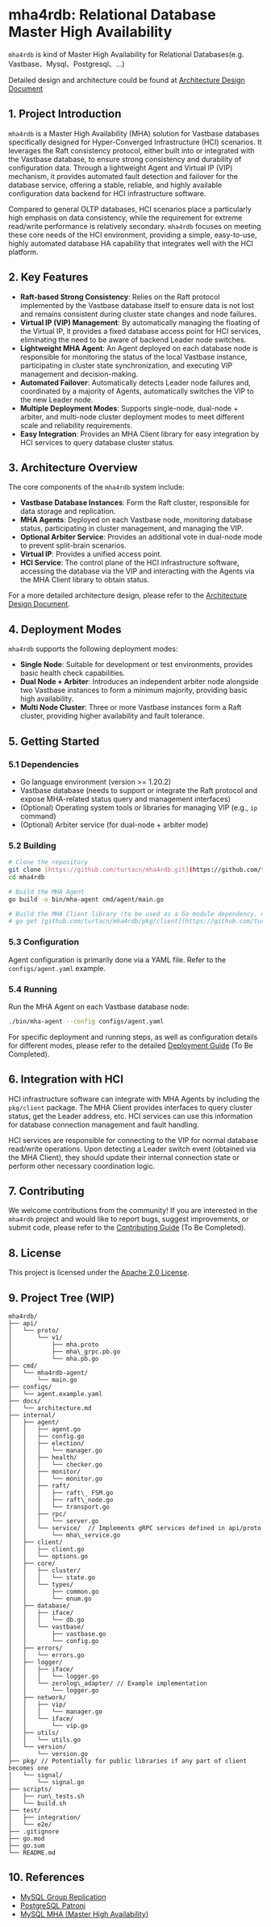 # mha4rdb: Relational Database Master High Availability 

`mha4rdb` is kind of Master High Availability for Relational Databases(e.g. Vastbase、Mysql、Postgresql、...)

Detailed design and architecture could be found at [Architecture Design Document](docs/architecture.md)

## 1. Project Introduction

`mha4rdb` is a Master High Availability (MHA) solution for Vastbase databases specifically designed for Hyper-Converged Infrastructure (HCI) scenarios. It leverages the Raft consistency protocol, either built into or integrated with the Vastbase database, to ensure strong consistency and durability of configuration data. Through a lightweight Agent and Virtual IP (VIP) mechanism, it provides automated fault detection and failover for the database service, offering a stable, reliable, and highly available configuration data backend for HCI infrastructure software.

Compared to general OLTP databases, HCI scenarios place a particularly high emphasis on data consistency, while the requirement for extreme read/write performance is relatively secondary. `mha4rdb` focuses on meeting these core needs of the HCI environment, providing a simple, easy-to-use, highly automated database HA capability that integrates well with the HCI platform.

## 2. Key Features

* **Raft-based Strong Consistency**: Relies on the Raft protocol implemented by the Vastbase database itself to ensure data is not lost and remains consistent during cluster state changes and node failures.
* **Virtual IP (VIP) Management**: By automatically managing the floating of the Virtual IP, it provides a fixed database access point for HCI services, eliminating the need to be aware of backend Leader node switches.
* **Lightweight MHA Agent**: An Agent deployed on each database node is responsible for monitoring the status of the local Vastbase instance, participating in cluster state synchronization, and executing VIP management and decision-making.
* **Automated Failover**: Automatically detects Leader node failures and, coordinated by a majority of Agents, automatically switches the VIP to the new Leader node.
* **Multiple Deployment Modes**: Supports single-node, dual-node + arbiter, and multi-node cluster deployment modes to meet different scale and reliability requirements.
* **Easy Integration**: Provides an MHA Client library for easy integration by HCI services to query database cluster status.

## 3. Architecture Overview

The core components of the `mha4rdb` system include:

* **Vastbase Database Instances**: Form the Raft cluster, responsible for data storage and replication.
* **MHA Agents**: Deployed on each Vastbase node, monitoring database status, participating in cluster management, and managing the VIP.
* **Optional Arbiter Service**: Provides an additional vote in dual-node mode to prevent split-brain scenarios.
* **Virtual IP**: Provides a unified access point.
* **HCI Service**: The control plane of the HCI infrastructure software, accessing the database via the VIP and interacting with the Agents via the MHA Client library to obtain status.

For a more detailed architecture design, please refer to the [Architecture Design Document](https://www.google.com/search?q=docs/architecture.md).

## 4. Deployment Modes

`mha4rdb` supports the following deployment modes:

* **Single Node**: Suitable for development or test environments, provides basic health check capabilities.
* **Dual Node + Arbiter**: Introduces an independent arbiter node alongside two Vastbase instances to form a minimum majority, providing basic high availability.
* **Multi Node Cluster**: Three or more Vastbase instances form a Raft cluster, providing higher availability and fault tolerance.

## 5. Getting Started

### 5.1 Dependencies

* Go language environment (version >= 1.20.2)
* Vastbase database (needs to support or integrate the Raft protocol and expose MHA-related status query and management interfaces)
* (Optional) Operating system tools or libraries for managing VIP (e.g., `ip` command)
* (Optional) Arbiter service (for dual-node + arbiter mode)

### 5.2 Building

```bash
# Clone the repository
git clone [https://github.com/turtacn/mha4rdb.git](https://github.com/turtacn/mha4rdb.git)
cd mha4rdb

# Build the MHA Agent
go build -o bin/mha-agent cmd/agent/main.go

# Build the MHA Client library (to be used as a Go module dependency, no separate executable needed)
# go get [github.com/turtacn/mha4rdb/pkg/client](https://github.com/turtacn/mha4rdb/pkg/client)
````

### 5.3 Configuration

Agent configuration is primarily done via a YAML file. Refer to the `configs/agent.yaml` example.

### 5.4 Running

Run the MHA Agent on each Vastbase database node:

```bash
./bin/mha-agent --config configs/agent.yaml
```

For specific deployment and running steps, as well as configuration details for different modes, please refer to the detailed [Deployment Guide](https://www.google.com/search?q=docs/deployment_guide.md) (To Be Completed).

## 6\. Integration with HCI

HCI infrastructure software can integrate with MHA Agents by including the `pkg/client` package. The MHA Client provides interfaces to query cluster status, get the Leader address, etc. HCI services can use this information for database connection management and fault handling.

HCI services are responsible for connecting to the VIP for normal database read/write operations. Upon detecting a Leader switch event (obtained via the MHA Client), they should update their internal connection state or perform other necessary coordination logic.

## 7\. Contributing

We welcome contributions from the community\! If you are interested in the `mha4rdb` project and would like to report bugs, suggest improvements, or submit code, please refer to the [Contributing Guide](https://www.google.com/search?q=CONTRIBUTING.md) (To Be Completed).

## 8\. License

This project is licensed under the [Apache 2.0 License](https://www.google.com/search?q=LICENSE).

## 9\. Project Tree (WIP)

```text
mha4rdb/
├── api/
│   └── proto/
│       └── v1/
│           ├── mha.proto
│           ├── mha\_grpc.pb.go
│           └── mha.pb.go
├── cmd/
│   └── mha4rdb-agent/
│       └── main.go
├── configs/
│   └── agent.example.yaml
├── docs/
│   └── architecture.md
├── internal/
│   ├── agent/
│   │   ├── agent.go
│   │   ├── config.go
│   │   ├── election/
│   │   │   └── manager.go
│   │   ├── health/
│   │   │   └── checker.go
│   │   ├── monitor/
│   │   │   └── monitor.go
│   │   ├── raft/
│   │   │   ├── raft\_ FSM.go
│   │   │   ├── raft\_node.go
│   │   │   └── transport.go
│   │   ├── rpc/
│   │   │   └── server.go
│   │   └── service/  // Implements gRPC services defined in api/proto
│   │       └── mha\_service.go
│   ├── client/
│   │   ├── client.go
│   │   └── options.go
│   ├── core/
│   │   ├── cluster/
│   │   │   └── state.go
│   │   └── types/
│   │       ├── common.go
│   │       └── enum.go
│   ├── database/
│   │   ├── iface/
│   │   │   └── db.go
│   │   └── vastbase/
│   │       ├── vastbase.go
│   │       └── config.go
│   ├── errors/
│   │   └── errors.go
│   ├── logger/
│   │   ├── iface/
│   │   │   └── logger.go
│   │   └── zerolog\_adapter/ // Example implementation
│   │       └── logger.go
│   ├── network/
│   │   ├── vip/
│   │   │   └── manager.go
│   │   └── iface/
│   │       └── vip.go
│   ├── utils/
│   │   └── utils.go
│   └── version/
│       └── version.go
├── pkg/ // Potentially for public libraries if any part of client becomes one
│   └── signal/
│       └── signal.go
├── scripts/
│   ├── run\_tests.sh
│   └── build.sh
├── test/
│   ├── integration/
│   └── e2e/
├── .gitignore
├── go.mod
├── go.sum
└── README.md

```

## 10\. References
  * [MySQL Group Replication](https://dev.mysql.com/doc/refman/8.0/en/group-replication.html)
  * [PostgreSQL Patroni](https://patroni.readthedocs.io/en/latest/)
  * [MySQL MHA (Master High Availability)](https://github.com/yoshinorim/mha4mysql)
